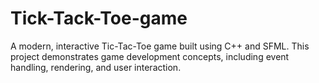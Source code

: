 # Tick-Tack-Toe-game
A modern, interactive Tic-Tac-Toe game built using C++ and SFML. This project demonstrates game development concepts, including event handling, rendering, and user interaction.
